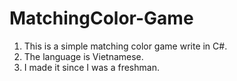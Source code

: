 # MatchingColor-Game

1. This is a simple matching color game write in C#.
2. The language is Vietnamese.
3. I made it since I was a freshman.
